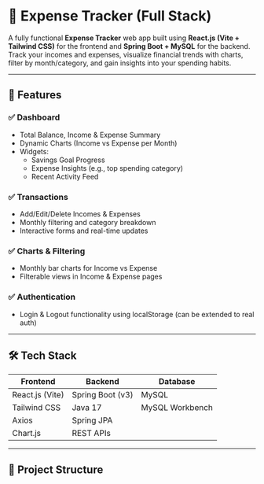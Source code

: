 # 💸 Expense Tracker (Full Stack)

A fully functional **Expense Tracker** web app built using **React.js (Vite + Tailwind CSS)** for the frontend and **Spring Boot + MySQL** for the backend. Track your incomes and expenses, visualize financial trends with charts, filter by month/category, and gain insights into your spending habits.

---

## 🚀 Features

### ✅ Dashboard
- Total Balance, Income & Expense Summary
- Dynamic Charts (Income vs Expense per Month)
- Widgets:
  - Savings Goal Progress
  - Expense Insights (e.g., top spending category)
  - Recent Activity Feed

### ✅ Transactions
- Add/Edit/Delete Incomes & Expenses
- Monthly filtering and category breakdown
- Interactive forms and real-time updates

### ✅ Charts & Filtering
- Monthly bar charts for Income vs Expense
- Filterable views in Income & Expense pages

### ✅ Authentication
- Login & Logout functionality using localStorage (can be extended to real auth)

---

## 🛠️ Tech Stack

| Frontend         | Backend          | Database      |
|------------------|------------------|---------------|
| React.js (Vite)  | Spring Boot (v3) | MySQL         |
| Tailwind CSS     | Java 17          | MySQL Workbench |
| Axios            | Spring JPA       |               |
| Chart.js         | REST APIs        |               |

---

## 📁 Project Structure

